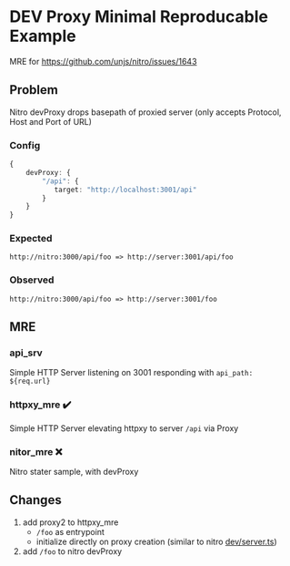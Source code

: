 # DEV Proxy Minimal Reproducable Example

MRE for https://github.com/unjs/nitro/issues/1643

## Problem

Nitro devProxy drops basepath of proxied server (only accepts Protocol, Host and Port of URL)

### Config

```ts
{
    devProxy: {
        "/api": {
           target: "http://localhost:3001/api"
        }
    }
}
```

### Expected

```raw
http://nitro:3000/api/foo => http://server:3001/api/foo
```

### Observed

```raw
http://nitro:3000/api/foo => http://server:3001/foo
```

## MRE

### api_srv

Simple HTTP Server listening on 3001 responding with `api_path: ${req.url}`

### httpxy_mre ✔️

Simple HTTP Server elevating httpxy to server `/api` via Proxy

### nitor_mre ❌

Nitro stater sample, with devProxy

## Changes

1. add proxy2 to httpxy_mre
   * `/foo` as entrypoint
   * initialize directly on proxy creation (similar to nitro [dev/server.ts](https://github.com/unjs/nitro/blob/main/src/dev/server.ts#L259C1-L267C8))
2. add `/foo` to nitro devProxy
